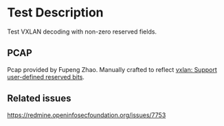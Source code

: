 # Test Description

Test VXLAN decoding with non-zero reserved fields.

## PCAP

Pcap provided by Fupeng Zhao. Manually crafted to reflect [vxlan: Support user-defined reserved bits](https://lwn.net/Articles/998601/).

## Related issues

https://redmine.openinfosecfoundation.org/issues/7753
